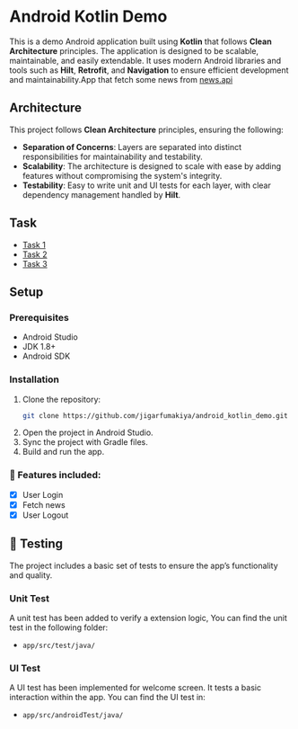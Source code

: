 # Android Kotlin Demo
This is a demo Android application built using **Kotlin** that follows **Clean Architecture** principles. The application is designed to be scalable, maintainable, and easily extendable. It uses modern Android libraries and tools such as **Hilt**, **Retrofit**, and **Navigation** to ensure efficient development and maintainability.App that fetch some news from [news.api](https://newsapi.org)

## Architecture

This project follows **Clean Architecture** principles, ensuring the following:

- **Separation of Concerns**: Layers are separated into distinct responsibilities for maintainability and testability.
- **Scalability**: The architecture is designed to scale with ease by adding features without compromising the system's integrity.
- **Testability**: Easy to write unit and UI tests for each layer, with clear dependency management handled by **Hilt**.


## Task
- [Task 1](https://github.com/jigarfumakiya/android_kotlin_demo/blob/0d07e56e8ab03c3e1c7f30a29e080b5c2fc0191a/app/src/main/java/com/app/android_test/core/utility/extension/StringExtension.kt#L12)
- [Task 2](https://github.com/jigarfumakiya/android_kotlin_demo/blob/0d07e56e8ab03c3e1c7f30a29e080b5c2fc0191a/app/src/main/java/com/app/android_test/core/utility/SafeDivde.kt#L9)
- [Task 3](https://github.com/jigarfumakiya/android_kotlin_demo/blob/0d07e56e8ab03c3e1c7f30a29e080b5c2fc0191a/app/src/main/java/com/app/android_test/features/welcome/WelcomeFragment.kt#L20)

## Setup

### Prerequisites

- Android Studio
- JDK 1.8+
- Android SDK

### Installation

1. Clone the repository:
    ```bash
    git clone https://github.com/jigarfumakiya/android_kotlin_demo.git
    ```
2. Open the project in Android Studio.
3. Sync the project with Gradle files.
4. Build and run the app.

### 🎉 Features included:
- [x] User Login
- [x] Fetch news
- [x] User Logout

## 🧪 Testing
The project includes a basic set of tests to ensure the app’s functionality and quality.

### Unit Test
A unit test has been added to verify a extension logic, You can find the unit test in the following folder:
- `app/src/test/java/`

### UI Test
A UI test has been implemented for welcome screen. It tests a basic interaction within the app. You can find the UI test in:
- `app/src/androidTest/java/`


